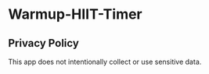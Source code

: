 # Warmup-HIIT-Timer

## Privacy Policy

This app does not intentionally collect or use sensitive data.
